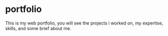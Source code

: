 # portfolio
This is my web portfolio, you will see the projects i worked on, my expertise, skills, and some brief about me. 
